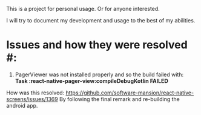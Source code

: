 This is a project for personal usage. Or for anyone interested.

I will try to document my development and usage to the best of my abilities.

# Issues and how they were resolved #:

1. PagerViewer was not installed properly and so the build failed with: **Task :react-native-pager-view:compileDebugKotlin FAILED**

How was this resolved:
https://github.com/software-mansion/react-native-screens/issues/1369 By following the final remark and re-building the android app.
